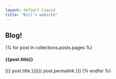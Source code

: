 ```yaml
---
layout: default.liquid
title: "Bill's website"
---
```

## Blog!

{% for post in collections.posts.pages %}
#### {{post.title}}

[{{ post.title }}]({{ post.permalink }})
{% endfor %}
